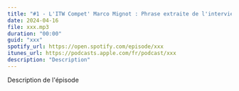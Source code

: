 ```yaml
---
title: "#1 - L'ITW Compet' Marco Mignot : Phrase extraite de l'interview"
date: 2024-04-16
file: xxx.mp3
duration: "00:00"
guid: "xxx"
spotify_url: https://open.spotify.com/episode/xxx
itunes_url: https://podcasts.apple.com/fr/podcast/xxx
description: "Description"
---
```


Description de l'épisode